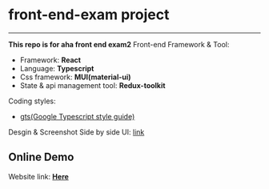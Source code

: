# front-end-exam project
****
**This repo is for aha front end exam2**
Front-end Framework & Tool:
- Framework: **React**
- Language: **Typescript**
- Css framework: **MUI(material-ui)**
- State & api management tool: **Redux-toolkit**
 
Coding styles:
- [gts(Google Typescript style guide)](https://github.com/google/gts)

Desgin & Screenshot Side by side UI: [link](https://www.figma.com/file/VNh0wVPtsPXxe6XIJu0jJZ/aha-front-end-exam2-tom?node-id=0%3A1)

## Online Demo
Website link: **[Here](https://t1123425.github.io/front-end-exam2)**